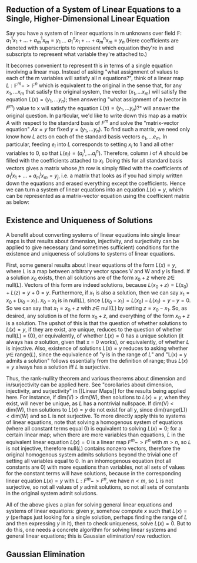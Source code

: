 ## Reduction of a System of Linear Equations to a Single, Higher-Dimensional Linear Equation
Say you have a system of n linear equations in m unknowns over field $\mathbb{F}$: 
$a_1^1x_1 + ... + a_m^1x_m = y_1$ 
...
$a_1^nx_1 + ... + a_m^nx_m = y_n$ 
(Here coefficients are denoted with superscripts to represent which equation they're in and subscripts to represent what variable they're attached to.)

It becomes convenient to represent this in terms of a single equation involving a linear map. Instead of asking "what assignment of values to each of the m variables will satisfy all n equations?", think of a linear map $L: \mathbb{F}^m -> \mathbb{F}^n$ which is equivalent to the original in the sense that, for any $x_1, ... x_m$ that satisfy the original system, the vector $(x_1, ... x_m$) will satisfy the equation $L(x) = (y_1, ... y_n)$; then answering "what assignment of a (vector in $F^m$) value to x will satisfy the equation $L(x) = (y_1, ... y_n)?$" will answer the original question.  In particular, we'd like to write down this map as a matrix $A$ with respect to the standard basis of $F^m$ and solve the "matrix-vector equation" $Ax = y$ for fixed $y = (y_1, ... y_n)$. To find such a matrix, we need only know how $L$ acts on each of the standard basis vectors $e_1, ... e_m$. In particular, feeding $e_i$ into $L$ corresponds to setting $x_i$ to 1 and all other variables to 0, so that $L(e_i) = (a_i^1, ... a_i^n)$. Therefore, column $i$ of $A$ should be filled with the coefficients attached to $x_i$. Doing this for all standard basis vectors gives a matrix whose $j$th row is simply filled with the coefficients of $a_1^jx_1 + ... + a_m^jx_m = y_j$, i.e. a matrix that looks as if you had simply written down the equations and erased everything except the coefficients. Hence we can turn a system of linear equations into an equation $L(x) = y$, which can be represented as a matrix-vector equation using the coefficient matrix as below:

## Existence and Uniqueness of Solutions
A benefit about converting systems of linear equations into single linear maps is that results about dimension, injectivity, and surjectivity can be applied to give necessary (and sometimes sufficient) conditions for the existence and uniqueness of solutions to systems of linear equations. 

First, some general results about linear equations of the form $L(x) = y$, where $L$ is a map between arbitrary vector spaces V and W and $y$ is fixed. If a solution $x_0$ exists, then all solutions are of the form $x_0 + z$ where $z \in$ null($L$). Vectors of this form are indeed solutions, because $L(x_0 + z) = L(x_0) + L(z) = y + 0 = y$. Furthermore, if $x_1$ is also a solution, then we can say $x_1 = x_0 + (x_0 - x_1)$. $x_0 - x_1$ is in null($L$), since $L(x_0 - x_1) = L(x_0) - L(x_1) = y - y = 0$. So we can say that $x_1 = x_0 + z$ with $z \in$ nulI($L$) by setting $z = x_0 - x_1$. So, as desired, any solution is of the form $x_0 + z$, and everything of the form $x_0 + z$ is a solution. The upshot of this is that the question of whether solutions to $L(x) = y$, if they are exist, are unique, reduces to the question of whether null($L$) = $\{0\}$, or equivalently, of whether $L(x) = 0$ has a unique solution (it always has *a* solution, given that x = 0 works), or equivalently, of whether $L$ is injective. Also, existence of solutions $L(x) = y$ reduces to asking whether $y \in$ range($L$), since the equivalence of "y is in the range of $L$" and "L(x) = y admits a solution" follows essentially from the definition of range; thus $L(x) = y$ always has a solution iff $L$ is surjective.

Thus, the rank-nullity theorem and various theorems about dimension and in/surjectivity can be applied here. See "corollaries about dimension, injectivity, and surjectivity" in [[Linear Maps]] for the results being applied here. For instance, if dim(V) > dim(W), then solutions to $L(x) = y$, when they exist, will never be unique, as $L$ has a nontrivial nullspace. If dim(V) < dim(W), then solutions to $L(x) = y$ do not exist for all y, since dim(range(L)) < dim(W) and so L is not surjective. To more directly apply this to systems of linear equations, note that solving a homogenous system of equations (where all constant terms equal 0) is equivalent to solving $L(x) = 0$; for a certain linear map; when there are more variables than equations, $L$ in the equivalent linear equation $L(x) = 0$ is a linear map $F^m -> F^n$ with $m > n$, so $L$ is not injective, therefore null($L$) contains nonzero vectors, therefore the original homogenous system admits solutions beyond the trivial one of setting all variables equal to 0. In an inhomogenous equation (not all constants are 0) with more equations than variables, not all sets of values for the constant terms will have solutions, because in the corresponding linear equation $L(x) = y$ with $L: F^m -> F^n$, we have $n < m$, so $L$ is not surjective, so not all values of $y$ admit solutions, so not all sets of constants in the original system admit solutions. 

All of the above gives a plan for solving general linear equations and systems of linear equations: given $y$, somehow compute $x$ such that $L(x) = y$ (perhaps just looking for a single solution, perhaps finding the range of $L$ and then expressing $y$ in it), then to check uniqueness, solve $L(x) = 0$. But to do this, one needs a concrete algorithm for solving linear systems and general linear equations; this is Gaussian elimination/ row reduction.
## Gaussian Elimination

